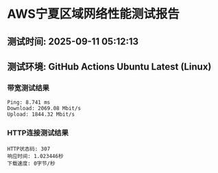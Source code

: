 # AWS宁夏区域网络性能测试报告
## 测试时间: 2025-09-11 05:12:13
## 测试环境: GitHub Actions Ubuntu Latest (Linux)

### 带宽测试结果
```
Ping: 8.741 ms
Download: 2069.08 Mbit/s
Upload: 1844.32 Mbit/s
```

### HTTP连接测试结果
```
HTTP状态码: 307
响应时间: 1.023446秒
下载速度: 0字节/秒
```

